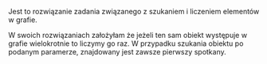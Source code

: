 Jest to rozwiązanie zadania związanego z szukaniem i liczeniem elementów w grafie.

W swoich rozwiązaniach założyłam że jeżeli ten sam obiekt występuje w grafie wielokrotnie to liczymy go raz. W przypadku szukania obiektu po podanym paramerze, znajdowany jest zawsze pierwszy spotkany.
